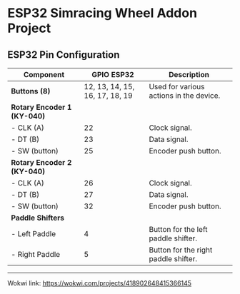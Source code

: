 # ESP32 Simracing Wheel Addon Project

## **ESP32 Pin Configuration**

| **Component**               | **GPIO ESP32** | **Description**                                |
|-----------------------------|----------------|-----------------------------------------------|
| **Buttons (8)**             | 12, 13, 14, 15, 16, 17, 18, 19 | Used for various actions in the device.       |
| **Rotary Encoder 1 (KY-040)** |                |                                               |
| - CLK (A)                   | 22             | Clock signal.                                 |
| - DT (B)                    | 23             | Data signal.                                  |
| - SW (button)               | 25             | Encoder push button.                          |
| **Rotary Encoder 2 (KY-040)** |                |                                               |
| - CLK (A)                   | 26             | Clock signal.                                 |
| - DT (B)                    | 27             | Data signal.                                  |
| - SW (button)               | 32             | Encoder push button.                          |
| **Paddle Shifters**         |                |                                               |
| - Left Paddle               | 4              | Button for the left paddle shifter.           |
| - Right Paddle              | 5              | Button for the right paddle shifter.          |

---


Wokwi link: https://wokwi.com/projects/418902648415366145
